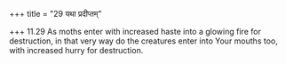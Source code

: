 +++
title = "29 यथा प्रदीप्तम्"

+++
11.29 As moths enter with increased haste into a glowing fire for
destruction, in that very way do the creatures enter into Your mouths
too, with increased hurry for destruction.
